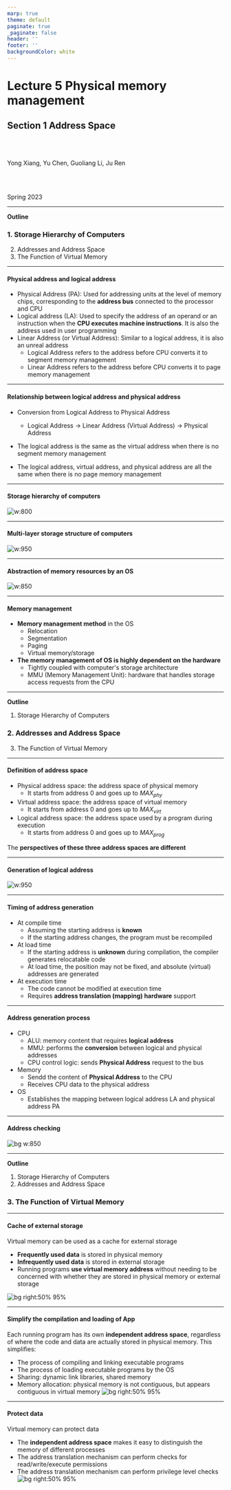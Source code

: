 ```yaml
---
marp: true
theme: default
paginate: true
_paginate: false
header: ''
footer: ''
backgroundColor: white
---
```


<!-- theme: gaia -->
<!-- _class: lead -->

# Lecture 5 Physical memory management
## Section 1 Address Space
<br>
<br>

Yong Xiang, Yu Chen, Guoliang Li, Ju Ren

<br>
<br>

Spring 2023

---
**Outline**

### 1. Storage Hierarchy of Computers
2. Addresses and Address Space
3. The Function of Virtual Memory

---
<style scoped>
{
  font-size: 30px
}
</style>

#### Physical address and logical address

- Physical Address (PA): Used for addressing units at the level of memory chips, corresponding to the **address bus** connected to the processor and CPU
- Logical address (LA): Used to specify the address of an operand or an instruction when the **CPU executes machine instructions**. It is also the address used in user programming
- Linear Address (or Virtual Address): Similar to a logical address, it is also an unreal address
   - Logical Address refers to the address before CPU converts it to segment memory management
   - Linear Address refers to the address before CPU converts it to page memory management

---
#### Relationship between logical address and physical address

- Conversion from Logical Address to Physical Address
   - Logical Address -> Linear Address (Virtual Address) -> Physical Address

- The logical address is the same as the virtual address when there is no segment memory management
- The logical address, virtual address, and physical address are all the same when there is no page memory management

---
#### Storage hierarchy of computers

![w:800](figs/computer.png)



---

#### Multi-layer storage structure of computers
![w:950](figs/mem-layers.png)


---
#### Abstraction of memory resources by an OS
![w:850](figs/os-mem-mgr.png)



---

#### Memory management

- **Memory management method** in the OS
   - Relocation
   - Segmentation
   - Paging
   - Virtual memory/storage
- **The memory management of OS is highly dependent on the hardware**
   - Tightly coupled with computer's storage architecture
   - MMU (Memory Management Unit): hardware that handles storage access requests from the CPU


---
**Outline**

1. Storage Hierarchy of Computers
### 2. Addresses and Address Space
3. The Function of Virtual Memory

---

#### Definition of address space


- Physical address space: the address space of physical memory
   - It starts from address $0$ and goes up to $MAX_{phy}$
- Virtual address space: the address space of virtual memory
   - It starts from address $0$ and goes up to $MAX_{virt}$
- Logical address space: the address space used by a program during execution
   - It starts from address $0$ and goes up to $MAX_{prog}$

The **perspectives of these three address spaces are different**

---

#### Generation of logical address 
![w:950](figs/create-logic-addr.png)



---
<style scoped>
{
  font-size: 30px
}
</style>

#### Timing of address generation

- At compile time
   - Assuming the starting address is **known**
   - If the starting address changes, the program must be recompiled
- At load time
   - If the starting address is **unknown** during compilation, the compiler generates relocatable code
   - At load time, the position may not be fixed, and absolute (virtual) addresses are generated
- At execution time
   - The code cannot be modified at execution time
   - Requires **address translation (mapping) hardware** support


---

#### Address generation process
- CPU
   - ALU: memory content that requires **logical address**
   - MMU: performs the **conversion** between logical and physical addresses
   - CPU control logic: sends **Physical Address** request to the bus
- Memory
   - Sendd the content of **Physical Address** to the CPU
   - Receives CPU data to the physical address
- OS
   - Establishes the mapping between logical address LA and physical address PA


---

#### Address checking
![bg w:850](figs/addr-check-exp.png)


---
**Outline**

1. Storage Hierarchy of Computers
2. Addresses and Address Space
### 3. The Function of Virtual Memory

---
<style scoped>
{
  font-size: 30px
}
</style>

#### Cache of external storage

Virtual memory can be used as a cache for external storage

- **Frequently used data** is stored in physical memory
- **Infrequently used data** is stored in external storage
- Running programs **use virtual memory address** without needing to be concerned with whether they are stored in physical memory or external storage

![bg right:50% 95%](figs/os-mem-mgr.png)

---
<style scoped>
{
  font-size: 25px
}
</style>

#### Simplify the compilation and loading of App

Each running program has its own **independent address space**, regardless of where the code and data are actually stored in physical memory. This simplifies:
- The process of compiling and linking executable programs
- The process of loading executable programs by the OS
- Sharing: dynamic link libraries, shared memory
- Memory allocation: physical memory is not contiguous, but appears contiguous in virtual memory
![bg right:50% 95%](figs/os-mem-mgr.png)


---
<style scoped>
{
  font-size: 30px
}
</style>

#### Protect data

Virtual memory can protect data
- The **independent address space** makes it easy to distinguish the memory of different processes
- The address translation mechanism can perform checks for read/write/execute permissions
- The address translation mechanism can perform privilege level checks
![bg right:50% 95%](figs/os-mem-mgr.png)